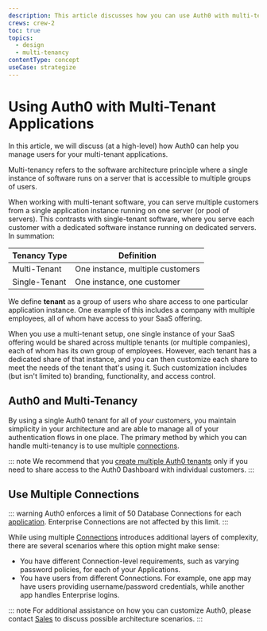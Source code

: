 ```yaml
---
description: This article discusses how you can use Auth0 with multi-tenant applications.
crews: crew-2
toc: true
topics:
  - design
  - multi-tenancy
contentType: concept
useCase: strategize
---
```

# Using Auth0 with Multi-Tenant Applications

In this article, we will discuss (at a high-level) how Auth0 can help you manage users for your multi-tenant applications.

Multi-tenancy refers to the software architecture principle where a single instance of software runs on a server that is accessible to multiple groups of users.

When working with multi-tenant software, you can serve multiple customers from a single application instance running on one server (or pool of servers). This contrasts with single-tenant software, where you serve each customer with a dedicated software instance running on dedicated servers. In summation:

| Tenancy Type | Definition |
| - | - |
| Multi-Tenant | One instance, multiple customers |
| Single-Tenant | One instance, one customer |

We define **tenant** as a group of users who share access to one particular application instance. One example of this includes a company with multiple employees, all of whom have access to your SaaS offering. 

When you use a multi-tenant setup, one single instance of your SaaS offering would be shared across multiple tenants (or multiple companies), each of whom has its own group of employees. However, each tenant has a dedicated share of that instance, and you can then customize each share to meet the needs of the tenant that's using it. Such customization includes (but isn't limited to) branding, functionality, and access control.

## Auth0 and Multi-Tenancy

By using a single Auth0 tenant for all of *your* customers, you maintain simplicity in your architecture and are able to manage all of your authentication flows in one place. The primary method by which you can handle multi-tenancy is to use multiple [connections](identityproviders). 

::: note
We recommend that you [create multiple Auth0 tenants](https://github.com/auth0/auth0-multitenant-spa-api-sample) only if you need to share access to the Auth0 Dashboard with individual customers.
:::

## Use Multiple Connections

::: warning
Auth0 enforces a limit of 50 Database Connections for each [application](/applications). Enterprise Connections are not affected by this limit.
:::

While using multiple [Connections](/identityproviders) introduces additional layers of complexity, there are several scenarios where this option might make sense:

* You have different Connection-level requirements, such as varying password policies, for each of your Applications.
* You have users from different Connections. For example, one app may have users providing username/password credentials, while another app handles Enterprise logins.

::: note
For additional assistance on how you can customize Auth0, please contact [Sales](https://auth0.com/?contact=true) to discuss possible architecture scenarios.
:::
